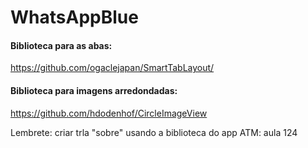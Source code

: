 # WhatsAppBlue

#### Biblioteca para as abas: 

https://github.com/ogaclejapan/SmartTabLayout/

#### Biblioteca para imagens arredondadas:

https://github.com/hdodenhof/CircleImageView


Lembrete: criar trla "sobre" usando a biblioteca do app ATM: aula 124
